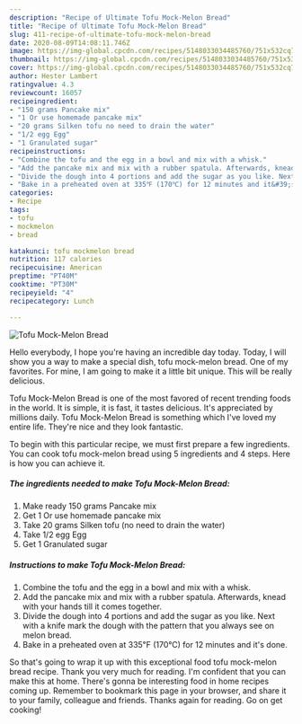 ```yaml
---
description: "Recipe of Ultimate Tofu Mock-Melon Bread"
title: "Recipe of Ultimate Tofu Mock-Melon Bread"
slug: 411-recipe-of-ultimate-tofu-mock-melon-bread
date: 2020-08-09T14:08:11.746Z
image: https://img-global.cpcdn.com/recipes/5148033034485760/751x532cq70/tofu-mock-melon-bread-recipe-main-photo.jpg
thumbnail: https://img-global.cpcdn.com/recipes/5148033034485760/751x532cq70/tofu-mock-melon-bread-recipe-main-photo.jpg
cover: https://img-global.cpcdn.com/recipes/5148033034485760/751x532cq70/tofu-mock-melon-bread-recipe-main-photo.jpg
author: Hester Lambert
ratingvalue: 4.3
reviewcount: 16057
recipeingredient:
- "150 grams Pancake mix"
- "1 Or use homemade pancake mix"
- "20 grams Silken tofu no need to drain the water"
- "1/2 egg Egg"
- "1 Granulated sugar"
recipeinstructions:
- "Combine the tofu and the egg in a bowl and mix with a whisk."
- "Add the pancake mix and mix with a rubber spatula. Afterwards, knead with your hands till it comes together."
- "Divide the dough into 4 portions and add the sugar as you like. Next with a knife mark the dough with the pattern that you always see on melon bread."
- "Bake in a preheated oven at 335℉ (170℃) for 12 minutes and it&#39;s done."
categories:
- Recipe
tags:
- tofu
- mockmelon
- bread

katakunci: tofu mockmelon bread 
nutrition: 117 calories
recipecuisine: American
preptime: "PT40M"
cooktime: "PT30M"
recipeyield: "4"
recipecategory: Lunch

---
```



![Tofu Mock-Melon Bread](https://img-global.cpcdn.com/recipes/5148033034485760/751x532cq70/tofu-mock-melon-bread-recipe-main-photo.jpg)

Hello everybody, I hope you're having an incredible day today. Today, I will show you a way to make a special dish, tofu mock-melon bread. One of my favorites. For mine, I am going to make it a little bit unique. This will be really delicious.



Tofu Mock-Melon Bread is one of the most favored of recent trending foods in the world. It is simple, it is fast, it tastes delicious. It's appreciated by millions daily. Tofu Mock-Melon Bread is something which I've loved my entire life. They're nice and they look fantastic.


To begin with this particular recipe, we must first prepare a few ingredients. You can cook tofu mock-melon bread using 5 ingredients and 4 steps. Here is how you can achieve it.

<!--inarticleads1-->

##### The ingredients needed to make Tofu Mock-Melon Bread:

1. Make ready 150 grams Pancake mix
1. Get 1 Or use homemade pancake mix
1. Take 20 grams Silken tofu (no need to drain the water)
1. Take 1/2 egg Egg
1. Get 1 Granulated sugar




<!--inarticleads2-->

##### Instructions to make Tofu Mock-Melon Bread:

1. Combine the tofu and the egg in a bowl and mix with a whisk.
1. Add the pancake mix and mix with a rubber spatula. Afterwards, knead with your hands till it comes together.
1. Divide the dough into 4 portions and add the sugar as you like. Next with a knife mark the dough with the pattern that you always see on melon bread.
1. Bake in a preheated oven at 335℉ (170℃) for 12 minutes and it&#39;s done.




So that's going to wrap it up with this exceptional food tofu mock-melon bread recipe. Thank you very much for reading. I'm confident that you can make this at home. There's gonna be interesting food in home recipes coming up. Remember to bookmark this page in your browser, and share it to your family, colleague and friends. Thanks again for reading. Go on get cooking!
